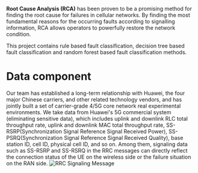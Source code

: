 **Root Cause Analysis (RCA)** has been proven to be a promising method for finding the root cause for failures in cellular networks. By finding the most fundamental reasons for the occurring faults according to signalling information, RCA allows operators to powerfully restore the network condition.

This project contains rule based fault classification, decision tree based fault classification and random forest based fault classification methods.

# Data component
Our team has established a long-term relationship with Huawei, the four major Chinese carriers, and other related technology vendors, and has jointly built a set of carrier-grade 4/5G core network real experimental environments. We take data from Huawei's 5G commercial system (eliminating sensitive data), which includes uplink and downlink RLC total throughput rate, uplink and downlink MAC total throughput rate, SS-RSRP(Synchronization Signal Reference Signal Received Power), SS-PSRQ(Synchronization Signal Reference Signal Received Quality), base station ID, cell ID, physical cell ID, and so on. Among them, signaling data such as SS-RSRP and SS-RSRQ in the RRC messages can directly reflect the connection status of the UE on the wireless side or the failure situation on the RAN side.
![RRC Signaling Message](https://github.com/SimRCA/SimRCA/assets/73945868/8980dbbc-51b8-4279-98c1-c49ab54669e9)

